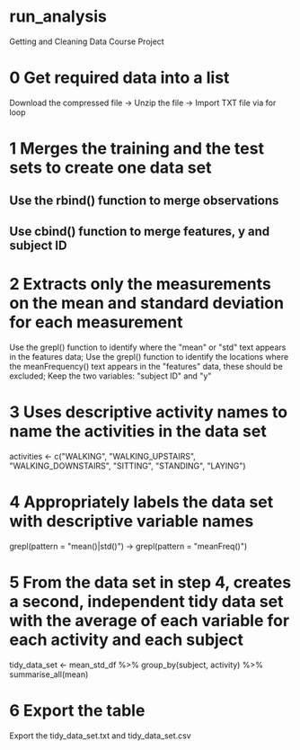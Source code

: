 # run_analysis
Getting and Cleaning Data Course Project

# 0 Get required data into a list
  Download the compressed file ->
  Unzip the file ->
  Import TXT file via for loop
 
 # 1 Merges the training and the test sets to create one data set
 ## Use the rbind() function to merge observations
 ## Use cbind() function to merge features, y and subject ID

 # 2 Extracts only the measurements on the mean and standard deviation for each measurement
   Use the grepl() function to identify where the "mean" or "std" text appears in the features data;
   Use the grepl() function to identify the locations where the meanFrequency() text appears in the "features" data, these should be excluded;
   Keep the two variables: "subject ID" and "y"

# 3 Uses descriptive activity names to name the activities in the data set
   activities <- c("WALKING", "WALKING_UPSTAIRS", "WALKING_DOWNSTAIRS", "SITTING", "STANDING", "LAYING")

# 4 Appropriately labels the data set with descriptive variable names
   grepl(pattern = "mean()|std()") -> 
   grepl(pattern = "meanFreq()")

# 5 From the data set in step 4, creates a second, independent tidy data set with the average of each variable for each activity and each subject
  tidy_data_set <- mean_std_df %>%
  group_by(subject, activity) %>%
  summarise_all(mean)

# 6 Export the table
  Export the tidy_data_set.txt and tidy_data_set.csv

